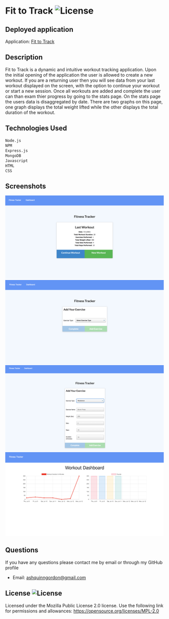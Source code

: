 # Fit to Track ![License](https://img.shields.io/badge/License-MPL%202.0-brightgreen.svg)

## Deployed application

Application: [Fit to Track]()

## Description
Fit to Track is a dynamic and intuitive workout tracking application. Upon the initial opening of the application the user is allowed to create a new workout. If you are a returning user then you will see data from your last workout displayed on the screen, with the option to continue your workout or start a new session. Once all workouts are added and complete the user can than exam thier progress by going to the stats page. On the stats page the users data is disaggregated by date. There are two graphs on this page, one graph displays the total weight lifted while the other displays the total duration of the workout.


        
## Technologies Used

```
Node.js
NPM
Express.js
MongoDB
Javascript
HTML
CSS
```
## Screenshots

![Image1](public/images/fit_track1.png)
![Image2](public/images/fit_track2.png)
![Image3](public/images/fit_track3.png)
![Image4](public/images/fit_track4.png)

## Questions       
If you have any questions please contact me by email or through my GitHub profile
        
* Email: ashquinngordon@gmail.com
        
## License ![License](https://img.shields.io/badge/License-MPL%202.0-brightgreen.svg)     
Licensed under the Mozilla Public License 2.0 license. Use the following link for permissions and allowances:
https://opensource.org/licenses/MPL-2.0